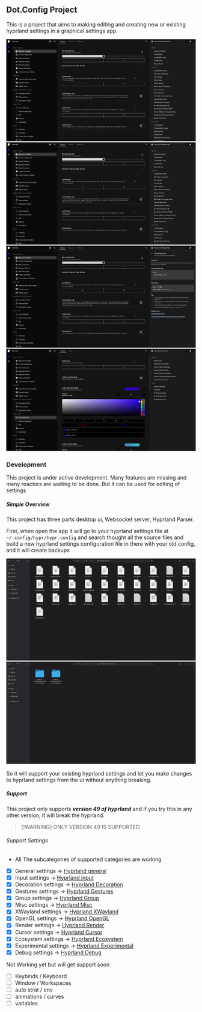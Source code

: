 ## Dot.Config Project

This is a project that aims to making editing and creating new or existing hyprland settings in a graphical settings app.


![screen1.png](docs/screenshot/screen1.png)
![screen2.jpg](docs/screenshot/screen2.jpg)
![screen3.jpg](docs/screenshot/screen3.jpg)
![screen4.jpg](docs/screenshot/screen4.jpg)

### Development

This project is under active development. Many features are missing and many reactors are waiting to be done.
But it can be used for editing of settings

##### Simple Overview

This project has three parts desktop ui, Websocket server, Hyprland Parser.

First, when open the app it will go to your hyprland settings file at `~/.config/hypr/hypr.config` and search thought all the
source files and build a new hyprland settings configuration file in there with your old config, and it will create backups

![screen5.jpg](docs/screenshot/screen5.jpg)
![screen6.jpg](docs/screenshot/screen6.jpg)

So it will support your existing hyprland settings and let you make changes to hyprland settings from the ui without anything breaking.

##### Support

This project only supports ***version 49 of hyprland*** and if you try this in any other version, it will break the hyprland.
    
>[!WARNING] ONLY VERSION 49 IS SUPPORTED

###### Support Settings

* All The subcategories of supported categories are working

- [x] General settings -> [Hyprland general](https://wiki.hypr.land/Configuring/Variables/#general)
- [x] Input settings -> [Hyprland input](https://wiki.hypr.land/Configuring/Variables/#input)
- [x] Decoration settings -> [Hyprland Decoration](https://wiki.hypr.land/Configuring/Variables/#decoration)
- [x] Gestures settings -> [Hyprland Gestures](https://wiki.hypr.land/Configuring/Variables/#gestures)
- [x] Group settings -> [Hyprland Group](https://wiki.hypr.land/Configuring/Variables/#group)
- [x] Misc settings -> [Hyprland Misc](https://wiki.hypr.land/Configuring/Variables/#misc)
- [x] XWayland settings -> [Hyprland XWayland](https://wiki.hypr.land/Configuring/Variables/#general)
- [x] OpenGL settings -> [Hyprland OpenGL](https://wiki.hypr.land/Configuring/Variables/#opengl)
- [x] Render settings -> [Hyprland Render](https://wiki.hypr.land/Configuring/Variables/#render)
- [x] Cursor settings -> [Hyprland Cursor](https://wiki.hypr.land/Configuring/Variables/#cursor)
- [x] Ecosystem settings -> [Hyprland Ecosystem](https://wiki.hypr.land/Configuring/Variables/#ecosystem)
- [x] Experimental settings -> [Hyprland Experimental](https://wiki.hypr.land/Configuring/Variables/#experimental)
- [x] Debug settings -> [Hyprland Debug](https://wiki.hypr.land/Configuring/Variables/#debug)

Not Working yet but will get support soon

- [ ] Keybinds / Keyboard
- [ ] Window / Workspaces
- [ ] auto strat / env
- [ ] animations / curves
- [ ] variables
